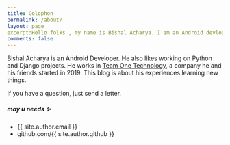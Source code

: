 ```yaml
---
title: Colophon
permalink: /about/
layout: page
excerpt:Hello folks , my name is Bishal Acharya. I am an Android devloper. I like Python and Django. This blog is about my experiences learning new things.
comments: false
---
```

Bishal Acharya is an Android Developer. He also likes working on Python and Django projects. He works in <a href="www.teamonetech.com" target="_blank" rel="noopener"> Team One Technology</a>, a company he and his friends started in 2019. This blog is about his experiences learning new things. 

If you have a question, just send a letter.


##### may u needs ✨

- {{ site.author.email }}
- github.com/{{ site.author.github }}
